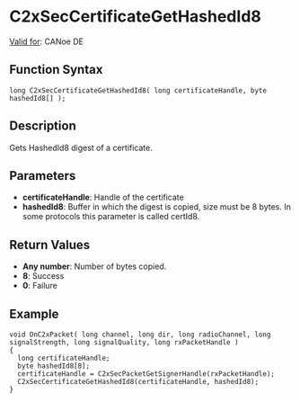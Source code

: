 # C2xSecCertificateGetHashedId8

[Valid for](../../../Shared/FeatureAvailability.md):  CANoe DE

## Function Syntax

```plaintext
long C2xSecCertificateGetHashedId8( long certificateHandle, byte hashedId8[] );
```

## Description

Gets HashedId8 digest of a certificate.

## Parameters

- **certificateHandle**: Handle of the certificate
- **hashedId8**: Buffer in which the digest is copied, size must be 8 bytes. In some protocols this parameter is called certId8.

## Return Values

- **Any number**: Number of bytes copied.
- **8**: Success
- **0**: Failure

## Example

```plaintext
void OnC2xPacket( long channel, long dir, long radioChannel, long signalStrength, long signalQuality, long rxPacketHandle )
{
  long certificateHandle;
  byte hashedId8[8];
  certificateHandle = C2xSecPacketGetSignerHandle(rxPacketHandle);
  C2xSecCertificateGetHashedId8(certificateHandle, hashedId8);
}
```
